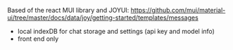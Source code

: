 Based of the react MUI library and JOYUI: https://github.com/mui/material-ui/tree/master/docs/data/joy/getting-started/templates/messages

- local indexDB for chat storage and settings (api key and model info)
- front end only